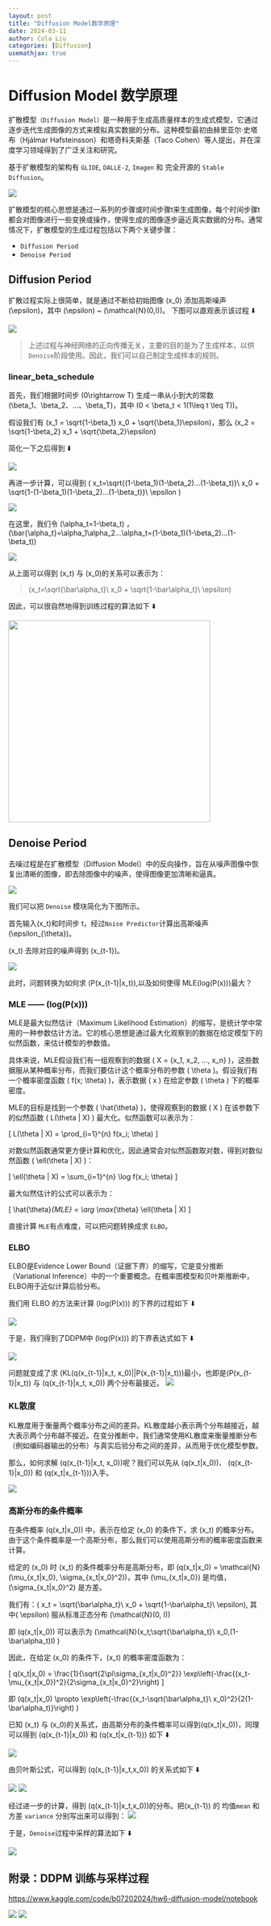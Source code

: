 ```yaml
---
layout: post
title: "Diffusion Model数学原理"
date: 2024-03-11
author: Cola Liu
categories: [Diffusion]
usemathjax: true
---
```


# Diffusion Model 数学原理

扩散模型`（Diffusion Model）`是一种用于生成高质量样本的生成式模型，它通过逐步迭代生成图像的方式来模拟真实数据的分布。这种模型最初由赫里亚尔·史塔布（Hjálmar Hafsteinsson）和塔奇科夫斯基（Taco Cohen）等人提出，并在深度学习领域得到了广泛关注和研究。

基于扩散模型的架构有 `GLIDE`, `DALLE-2`, `Imagen` 和 完全开源的 `Stable Diffusion`。


<img src="/assets/imgs/ai/diffusion/diffusion000.jpeg" />


扩散模型的核心思想是通过一系列的步骤或时间步骤t来生成图像，每个时间步骤t都会对图像进行一些变换或操作，使得生成的图像逐步逼近真实数据的分布。通常情况下，扩散模型的生成过程包括以下两个关键步骤：
- `Diffusion Period`
- `Denoise Period`

## Diffusion Period

扩散过程实际上很简单，就是通过不断给初始图像 \(x_0\) 添加高斯噪声\(\epsilon\)，其中 \(\epsilon\) ~ \(\mathcal{N}(0,I)\)。 下图可以直观表示该过程 ⬇️


<img src="/assets/imgs/ai/diffusion/diffusion001.jpeg" />

> 上述过程与神经网络的正向传播无关，主要的目的是为了生成样本，以供`Denoise`阶段使用。因此，我们可以自己制定生成样本的规则。

### linear_beta_schedule

首先，我们根据时间步 \(0\rightarrow T\) 生成一串从小到大的常数 \(\beta_1、\beta_2、...、\beta_T\)，其中 \(0 < \beta_t < 1(1\leq t \leq T)\)。

假设我们有 \(x_1 = \sqrt{1-\beta_1} x_0 + \sqrt{\beta_1}\epsilon\)，那么 \(x_2 = \sqrt{1-\beta_2} x_1 + \sqrt{\beta_2}\epsilon\)

简化一下之后得到 ⬇️

<img src="/assets/imgs/ai/diffusion/diffusion002.jpeg" />

再进一步计算，可以得到 \( x_t=\sqrt{(1-\beta_1)(1-\beta_2)...(1-\beta_t)}\ x_0 + \sqrt{1-(1-\beta_1)(1-\beta_2)...(1-\beta_t)}\ \epsilon \) 


<img src="/assets/imgs/ai/diffusion/diffusion003.jpeg" />

在这里，我们令 \(\alpha_t=1-\beta_t\) ，\(\bar{\alpha_t}=\alpha_1\alpha_2...\alpha_t=(1-\beta_1)(1-\beta_2)...(1-\beta_t)\)

<img src="/assets/imgs/ai/diffusion/diffusion004.jpeg" />

从上面可以得到 \(x_t\) 与 \(x_0\)的关系可以表示为：
> \(x_t=\sqrt{\bar\alpha_t}\ x_0 + \sqrt{1-\bar\alpha_t}\ \epsilon\)


因此，可以很自然地得到训练过程的算法如下 ⬇️



<img src="/assets/imgs/ai/diffusion/diffusion005.jpeg" width="400"/>

## Denoise Period

去噪过程是在扩散模型（Diffusion Model）中的反向操作，旨在从噪声图像中恢复出清晰的图像，即去除图像中的噪声，使得图像更加清晰和逼真。


<img src="/assets/imgs/ai/diffusion/diffusion006.jpeg" />

我们可以把 `Denoise` 模块简化为下图所示。

首先输入\(x_t\)和时间步 t，经过`Noise Predictor`计算出高斯噪声 \(\epsilon_{\theta}\)。

\(x_t\) 去除对应的噪声得到 \(x_{t-1}\)。

<img src="/assets/imgs/ai/diffusion/diffusion008.jpeg" />

此时，问题转换为如何求 \(P(x_{t-1}|x_t)\),以及如何使得 MLE\(log(P(x))\)最大？

### MLE —— \(log(P(x))\)

MLE是最大似然估计（Maximum Likelihood Estimation）的缩写，是统计学中常用的一种参数估计方法。它的核心思想是通过最大化观察到的数据在给定模型下的似然函数，来估计模型的参数值。

具体来说，MLE假设我们有一组观察到的数据 \( X = \{x_1, x_2, ..., x_n\} \)，这些数据服从某种概率分布，而我们要估计这个概率分布的参数 \( \theta \)。假设我们有一个概率密度函数 \( f(x; \theta) \)，表示数据 \( x \) 在给定参数 \( \theta \) 下的概率密度。

MLE的目标是找到一个参数 \( \hat{\theta} \)，使得观察到的数据 \( X \) 在该参数下的似然函数 \( L(\theta | X) \) 最大化。似然函数可以表示为：

\[ L(\theta | X) = \prod_{i=1}^{n} f(x_i; \theta) \]

对数似然函数通常更方便计算和优化，因此通常会对似然函数取对数，得到对数似然函数 \( \ell(\theta | X) \)：

\[ \ell(\theta | X) = \sum_{i=1}^{n} \log f(x_i; \theta) \]

最大似然估计的公式可以表示为：

\[ \hat{\theta}_{MLE} = \arg \max_{\theta} \ell(\theta | X) \]

直接计算 `MLE`有点难度，可以把问题转换成求 `ELBO`。
### ELBO


ELBO是Evidence Lower Bound（证据下界）的缩写，它是变分推断（Variational Inference）中的一个重要概念。在概率图模型和贝叶斯推断中，ELBO用于近似计算后验分布。

我们用 ELBO 的方法来计算 \(log(P(x))\) 的下界的过程如下 ⬇️

<img src="/assets/imgs/ai/diffusion/diffusion009.jpeg" />

于是，我们得到了DDPM中 \(log(P(x))\) 的下界表达式如下 ⬇️



<img src="/assets/imgs/ai/diffusion/diffusion010.jpeg" />

问题就变成了求 \(KL(q(x_{t-1}|x_t, x_0)||P(x_{t-1}|x_t))\)最小，也即是\(P(x_{t-1}|x_t)\) 与 \(q(x_{t-1}|x_t, x_0)\) 两个分布最接近。
<img src="/assets/imgs/ai/diffusion/diffusion016.jpeg" />

### KL散度
KL散度用于衡量两个概率分布之间的差异。KL散度越小表示两个分布越接近，越大表示两个分布越不接近。在变分推断中，我们通常使用KL散度来衡量推断分布（例如编码器输出的分布）与真实后验分布之间的差异，从而用于优化模型参数。



那么，如何求解 \(q(x_{t-1}|x_t, x_0)\)呢？我们可以先从 \(q(x_t|x_0)\)、 \(q(x_{t-1}|x_0)\) 和 \(q(x_t|x_{t-1})\)入手。

<img src="/assets/imgs/ai/diffusion/diffusion011.jpeg" />

### 高斯分布的条件概率
在条件概率 \(q(x_t|x_0)\) 中，表示在给定 \(x_0\) 的条件下，求 \(x_t\) 的概率分布。由于这个条件概率是一个高斯分布，那么我们可以使用高斯分布的概率密度函数来计算。


给定的 \(x_0\) 时 \(x_t\) 的条件概率分布是高斯分布，即 \(q(x_t|x_0) = \mathcal{N}(\mu_{x_t|x_0}, \sigma_{x_t|x_0}^2)\)，其中 \(\mu_{x_t|x_0}\) 是均值，\(\sigma_{x_t|x_0}^2\) 是方差。

我们有：\( x_t = \sqrt{\bar\alpha_t}\ x_0 + \sqrt{1-\bar\alpha_t}\ \epsilon\), 其中\( \epsilon\) 服从标准正态分布 \(\mathcal{N}(0, I)\)

即 \(q(x_t|x_0)\) 可以表示为 \(\mathcal{N}(x_t;\sqrt{\bar\alpha_t}\ x_0,(1-\bar\alpha_t)I) \) 


因此，在给定 \(x_0\) 的条件下，\(x_t\) 的概率密度函数为：

\[ q(x_t|x_0) = \frac{1}{\sqrt{2\pi\sigma_{x_t|x_0}^2}} \exp\left(-\frac{(x_t-\mu_{x_t|x_0})^2}{2\sigma_{x_t|x_0}^2}\right) \]

即 \(q(x_t|x_0) \propto \exp\left(-\frac{(x_t-\sqrt{\bar\alpha_t}\ x_0)^2}{2(1-\bar\alpha_t)}\right) \)


已知 \(x_t\) 与  \(x_0\)的关系式，由高斯分布的条件概率可以得到\(q(x_t|x_0)\)，同理可以得到 \(q(x_{t-1}|x_0)\) 和 \(q(x_t|x_{t-1})\) 如下 ⬇️


<img src="/assets/imgs/ai/diffusion/diffusion012.jpeg" />

由贝叶斯公式，可以得到 \(q(x_{t-1}|x_t,x_0)\) 的关系式如下 ⬇️

<img src="/assets/imgs/ai/diffusion/diffusion013.jpeg" />


<img src="/assets/imgs/ai/diffusion/diffusion014.jpeg" />

经过进一步的计算，得到 \(q(x_{t-1}|x_t,x_0)\)的分布。把\(x_{t-1}\) 的 均值`mean` 和 方差 `variance` 分别写出来可以得到：
<img src="/assets/imgs/ai/diffusion/diffusion015.jpeg" />

于是，`Denoise`过程中采样的算法如下 ⬇️

<img src="/assets/imgs/ai/diffusion/diffusion017.jpeg" />

## 附录：DDPM 训练与采样过程

https://www.kaggle.com/code/b07202024/hw6-diffusion-model/notebook

<img src="/assets/imgs/ai/diffusion/diffusion018.jpeg" />

<img src="/assets/imgs/ai/diffusion/diffusion019.jpeg" />





